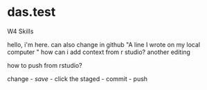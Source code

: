# das.test
W4 Skills


hello, i'm here.
can also change in github
"A line I wrote on my local computer  " 
 how can i add context from r studio?
another editing

how to push from rstudio?

change - *save* - click the staged - commit - push 